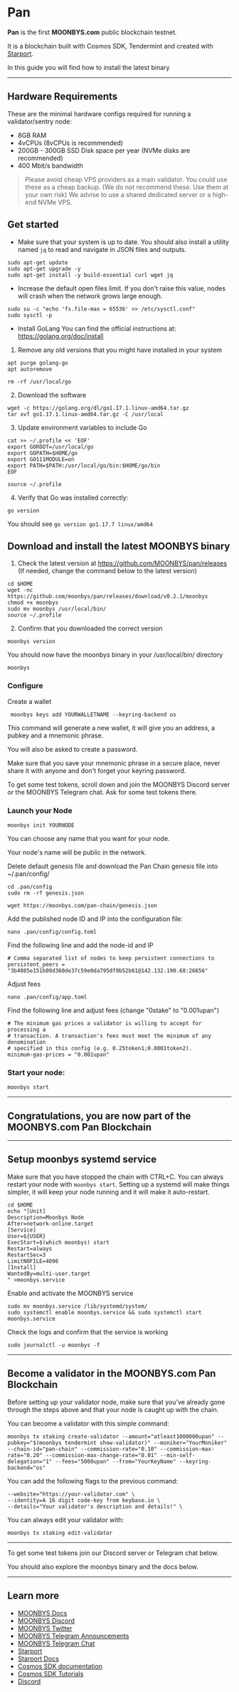 # Pan

**Pan** is the first **MOONBYS.com** public blockchain testnet.

It is a blockchain built with Cosmos SDK, Tendermint and created with [Starport](https://github.com/tendermint/starport).

In this guide you will find how to install the latest binary

***

## Hardware Requirements

These are the minimal hardware configs required for running a validator/sentry node:

* 8GB RAM
* 4vCPUs (8vCPUs is recommended)
* 200GB - 300GB SSD Disk space per year (NVMe disks are recommended)
* 400 Mbit/s bandwidth

> Please avoid cheap VPS providers as a main validator. You could use these as a cheap backup. (We do not recommend these. Use them at your own risk) We advise to use a shared dedicated server or a high-end NVMe VPS.

## Get started

* Make sure that your system is up to date. You should also install a utility named `jq` to read and navigate in JSON files and outputs. 

```
sudo apt-get update
sudo apt-get upgrade -y
sudo apt-get install -y build-essential curl wget jq
```
* Increase the default open files limit.
If you don't raise this value, nodes will crash when the network grows large enough.

```
sudo su -c "echo 'fs.file-max = 65536' >> /etc/sysctl.conf"
sudo sysctl -p
```

* Install GoLang
You can find the official instructions at: https://golang.org/doc/install 

1. Remove any old versions that you might have installed in your system
```
apt purge golang-go
apt autoremove

rm -rf /usr/local/go
```
2. Download the software
```
wget -c https://golang.org/dl/go1.17.1.linux-amd64.tar.gz
tar xvf go1.17.1.linux-amd64.tar.gz -C /usr/local
```
3. Update environment variables to include Go
```
cat >> ~/.profile << 'EOF'
export GOROOT=/usr/local/go
export GOPATH=$HOME/go
export GO111MODULE=on
export PATH=$PATH:/usr/local/go/bin:$HOME/go/bin
EOF

source ~/.profile
```
4. Verify that Go was installed correctly:

```
go version
```
You should see `go version go1.17.7 linux/amd64`

## Download and install the latest MOONBYS binary

1. Check the latest version at https://github.com/MOONBYS/pan/releases (If needed, change the command below to the latest version)

```
cd $HOME
wget -nc https://github.com/moonbys/pan/releases/download/v0.2.1/moonbys
chmod +x moonbys
sudo mv moonbys /usr/local/bin/
source ~/.profile
```
2. Confirm that you downloaded the correct version

```
moonbys version
```

You should now have the moonbys binary in your /usr/local/bin/ directory

```
moonbys
```

### Configure

Create a wallet

```
 moonbys keys add YOURWALLETNAME --keyring-backend os
```

This command will generate a new wallet, it will give you an address, a pubkey and a mnemonic phrase.

You will also be asked to create a password.

Make sure that you save your mnemonic phrase in a secure place, never share it with anyone and don't forget your keyring password.

To get some test tokens, scroll down and join the MOONBYS Discord server or the MOONBYS Telegram chat. Ask for some test tokens there.  

### Launch your Node

```
moonbys init YOURNODE
```

You can choose any name that you want for your node. 

Your node's name will be public in the network. 

Delete default genesis file and download the Pan Chain genesis file into ~/.pan/config/

```
cd .pan/config
sudo rm -rf genesis.json
```
```
wget https://moonbys.com/pan-chain/genesis.json
```

Add the published node ID and IP into the configuration file:

```
nano .pan/config/config.toml
```
Find the following line and add the node-id and IP

```
# Comma separated list of nodes to keep persistent connections to
persistent_peers = "3b4085e151b09d360de37c59e0da795df9b52b61@142.132.190.68:26656"
```

Adjust fees 

```
nano .pan/config/app.toml
```

Find the following line and adjust fees (change "0stake" to "0.001upan")

```
# The minimum gas prices a validator is willing to accept for processing a
# transaction. A transaction's fees must meet the minimum of any denomination
# specified in this config (e.g. 0.25token1;0.0001token2).
minimum-gas-prices = "0.001upan"
```

### Start your node:

```
moonbys start
```

***

## Congratulations, you are now part of the MOONBYS.com Pan Blockchain

***

## Setup moonbys systemd service

Make sure that you have stopped the chain with CTRL+C. You can always restart your node with ```moonbys start```. Setting up a systemd will make things simpler, it will keep your node running and it will make it auto-restart.

```
cd $HOME
echo "[Unit]
Description=Moonbys Node
After=network-online.target
[Service]
User=${USER}
ExecStart=$(which moonbys) start
Restart=always
RestartSec=3
LimitNOFILE=4096
[Install]
WantedBy=multi-user.target
" >moonbys.service
```

Enable and activate the MOONBYS service

```
sudo mv moonbys.service /lib/systemd/system/
sudo systemctl enable moonbys.service && sudo systemctl start moonbys.service
```

Check the logs and confirm that the service is working

```
sudo journalctl -u moonbys -f
```

***

## Become a validator in the MOONBYS.com Pan Blockchain

Before setting up your validator node, make sure that you've already gone through the steps above and that your node is caught up with the chain.

You can become a validator with this simple command:

```
moonbys tx staking create-validator --amount="atleast1000000upan" --pubkey="$(moonbys tendermint show-validator)" --moniker="YourMoniker" --chain-id="pan-chain" --commission-rate="0.10" --commission-max-rate="0.20" --commission-max-change-rate="0.01" --min-self-delegation="1" --fees="5000upan" --from="YourKeyName" --keyring-backend="os"
```

You can add the following flags to the previous command:

```
--website="https://your-validator.com" \
--identity=A 16 digit code-key from keybase.io \
--details="Your validator's description and details!" \
```

You can always edit your validator with:

```
moonbys tx staking edit-validator
```


***

To get some test tokens join our Discord server or Telegram chat below.

You should also explore the moonbys binary and the docs below.


***

## Learn more

- [MOONBYS Docs](https://docs.moonbys.com/)
- [MOONBYS Discord](https://discord.gg/yr5vqypJK2)
- [MOONBYS Twitter](https://twitter.com/moonbys_)
- [MOONBYS Telegram Announcements](t.me/moonbys)
- [MOONBYS Telegram Chat](t.me/moonbys_chat)
- [Starport](https://github.com/tendermint/starport)
- [Starport Docs](https://docs.starport.network)
- [Cosmos SDK documentation](https://docs.cosmos.network)
- [Cosmos SDK Tutorials](https://tutorials.cosmos.network)
- [Discord](https://discord.gg/cosmosnetwork)
